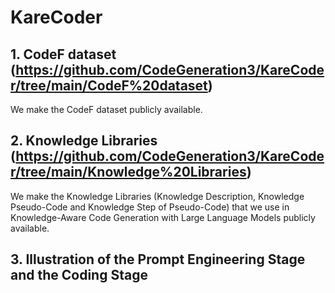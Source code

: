 # KareCoder
## 1. CodeF dataset (https://github.com/CodeGeneration3/KareCoder/tree/main/CodeF%20dataset)
We make the CodeF dataset publicly available.
## 2. Knowledge Libraries (https://github.com/CodeGeneration3/KareCoder/tree/main/Knowledge%20Libraries)
We make the Knowledge Libraries (Knowledge Description, Knowledge Pseudo-Code and Knowledge Step of Pseudo-Code) that we use in Knowledge-Aware Code Generation with Large Language Models publicly available.
## 3. Illustration of the Prompt Engineering Stage and the Coding Stage

